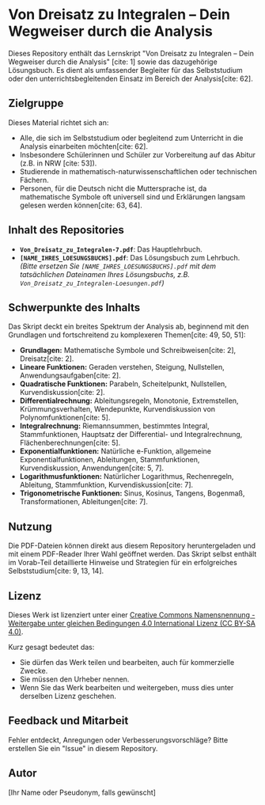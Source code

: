 # Von Dreisatz zu Integralen – Dein Wegweiser durch die Analysis

Dieses Repository enthält das Lernskript "Von Dreisatz zu Integralen – Dein Wegweiser durch die Analysis" [cite: 1] sowie das dazugehörige Lösungsbuch. Es dient als umfassender Begleiter für das Selbststudium oder den unterrichtsbegleitenden Einsatz im Bereich der Analysis[cite: 62].

## Zielgruppe

Dieses Material richtet sich an:

* Alle, die sich im Selbststudium oder begleitend zum Unterricht in die Analysis einarbeiten möchten[cite: 62].
* Insbesondere Schülerinnen und Schüler zur Vorbereitung auf das Abitur (z.B. in NRW [cite: 53]).
* Studierende in mathematisch-naturwissenschaftlichen oder technischen Fächern.
* Personen, für die Deutsch nicht die Muttersprache ist, da mathematische Symbole oft universell sind und Erklärungen langsam gelesen werden können[cite: 63, 64].

## Inhalt des Repositories

* **`Von_Dreisatz_zu_Integralen-7.pdf`**: Das Hauptlehrbuch.
* **`[NAME_IHRES_LOESUNGSBUCHS].pdf`**: Das Lösungsbuch zum Lehrbuch. *(Bitte ersetzen Sie `[NAME_IHRES_LOESUNGSBUCHS].pdf` mit dem tatsächlichen Dateinamen Ihres Lösungsbuchs, z.B. `Von_Dreisatz_zu_Integralen-Loesungen.pdf`)*

## Schwerpunkte des Inhalts

Das Skript deckt ein breites Spektrum der Analysis ab, beginnend mit den Grundlagen und fortschreitend zu komplexeren Themen[cite: 49, 50, 51]:

* **Grundlagen:** Mathematische Symbole und Schreibweisen[cite: 2], Dreisatz[cite: 2].
* **Lineare Funktionen:** Geraden verstehen, Steigung, Nullstellen, Anwendungsaufgaben[cite: 2].
* **Quadratische Funktionen:** Parabeln, Scheitelpunkt, Nullstellen, Kurvendiskussion[cite: 2].
* **Differentialrechnung:** Ableitungsregeln, Monotonie, Extremstellen, Krümmungsverhalten, Wendepunkte, Kurvendiskussion von Polynomfunktionen[cite: 5].
* **Integralrechnung:** Riemannsummen, bestimmtes Integral, Stammfunktionen, Hauptsatz der Differential- und Integralrechnung, Flächenberechnungen[cite: 5].
* **Exponentialfunktionen:** Natürliche e-Funktion, allgemeine Exponentialfunktionen, Ableitungen, Stammfunktionen, Kurvendiskussion, Anwendungen[cite: 5, 7].
* **Logarithmusfunktionen:** Natürlicher Logarithmus, Rechenregeln, Ableitung, Stammfunktion, Kurvendiskussion[cite: 7].
* **Trigonometrische Funktionen:** Sinus, Kosinus, Tangens, Bogenmaß, Transformationen, Ableitungen[cite: 7].

## Nutzung

Die PDF-Dateien können direkt aus diesem Repository heruntergeladen und mit einem PDF-Reader Ihrer Wahl geöffnet werden. Das Skript selbst enthält im Vorab-Teil detaillierte Hinweise und Strategien für ein erfolgreiches Selbststudium[cite: 9, 13, 14].

## Lizenz

Dieses Werk ist lizenziert unter einer [Creative Commons Namensnennung - Weitergabe unter gleichen Bedingungen 4.0 International Lizenz (CC BY-SA 4.0)](http://creativecommons.org/licenses/by-nc-sa/4.0/).

Kurz gesagt bedeutet das:
* Sie dürfen das Werk teilen und bearbeiten, auch für kommerzielle Zwecke.
* Sie müssen den Urheber nennen.
* Wenn Sie das Werk bearbeiten und weitergeben, muss dies unter derselben Lizenz geschehen.

## Feedback und Mitarbeit

Fehler entdeckt, Anregungen oder Verbesserungsvorschläge? Bitte erstellen Sie ein "Issue" in diesem Repository.

## Autor

[Ihr Name oder Pseudonym, falls gewünscht]
